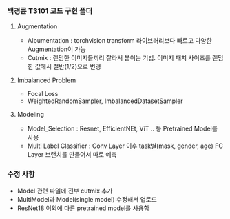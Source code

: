 ### 백경륜 T3101 코드 구현 폴더

1. Augmentation
    - Albumentation : torchvision transform 라이브러리보다 빠르고 다양한 Augmentation이 가능
    - Cutmix : 랜덤한 이미지들끼리 잘라서 붙이는 기법. 이미지 패치 사이즈를 랜덤한 값에서 절반(1/2)으로 변경
 
2. Imbalanced Problem
    - Focal Loss 
    - WeightedRandomSampler, ImbalancedDatasetSampler

3. Modeling
    - Model_Selection : Resnet, EfficientNEt, ViT .. 등 Pretrained Model를 사용
    - Multi Label Classifier : Conv Layer 이후 task별(mask, gender, age) FC Layer 브랜치를 만들어서 따로 예측


### 수정 사항
- Model 관련 파일에 전부 cutmix 추가
- MultiModel과 Model(single model) 수정해서 업로드
- ResNet18 이외에 다른 pretrained model를 사용함